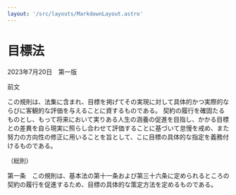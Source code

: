 ```yaml
---
layout: '/src/layouts/MarkdownLayout.astro'
---
```


# 目標法

2023年7月20日　第一版

前文

この規則は、法集に含まれ、目標を掲げてその実現に対して具体的かつ実際的ならびに客観的な評価を与えることに資するものである。
契約の履行を確固たるものとし、もって将来において実りある人生の涵養の促進を目指し、かかる目標との差異を自ら現実に照らし合わせて評価することに基づいて怠慢を戒め、また努力の方向性の修正に用いることを旨として、こに目標の具体的な指定を義務付けるものである。

（総則）

第一条　この規則は、基本法の第十一条および第三十六条に定められるところの契約の履行を促進するため、目標の具体的な策定方法を定めるものである。